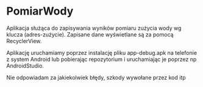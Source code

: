 # PomiarWody
Aplikacja służąca do zapisywania wyników pomiaru zużycia wody wg klucza (adres-zużycie). Zapisane dane wyświetlane są za pomocą RecyclerView.

Aplikację uruchamiamy poprzez instalację pliku app-debug.apk na telefonie z system Android lub pobierając repozytorium i uruchamiając je poprzez np AndroidStudio.

Nie odpowiadam za jakiekolwiek błędy, szkody wywołane przez kod itp
